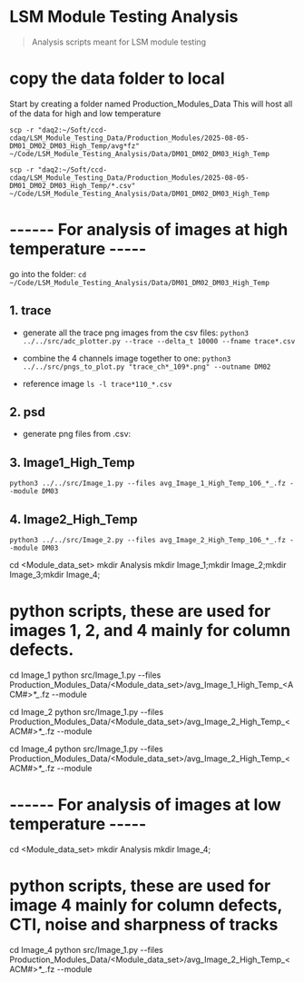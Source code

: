 # LSM Module Testing Analysis
> Analysis scripts meant for LSM module testing 

# copy the data folder to local

Start by creating a folder named Production_Modules_Data
This will host all of the data for high and low temperature

`scp -r "daq2:~/Soft/ccd-cdaq/LSM_Module_Testing_Data/Production_Modules/2025-08-05-DM01_DM02_DM03_High_Temp/avg*fz" ~/Code/LSM_Module_Testing_Analysis/Data/DM01_DM02_DM03_High_Temp`

`scp -r "daq2:~/Soft/ccd-cdaq/LSM_Module_Testing_Data/Production_Modules/2025-08-05-DM01_DM02_DM03_High_Temp/*.csv" ~/Code/LSM_Module_Testing_Analysis/Data/DM01_DM02_DM03_High_Temp`

# ------ For analysis of images at high temperature ----- #

go into the folder: `cd ~/Code/LSM_Module_Testing_Analysis/Data/DM01_DM02_DM03_High_Temp`
## 1. trace

- generate all the trace png images from the csv files:
`python3 ../../src/adc_plotter.py --trace --delta_t 10000 --fname trace*.csv`

- combine the 4 channels image together to one:
`python3 ../../src/pngs_to_plot.py "trace_ch*_109*.png" --outname DM02`     

- reference image
`ls -l trace*110_*.csv`

## 2. psd
- generate png files from .csv:

## 3. Image1_High_Temp
`python3 ../../src/Image_1.py --files avg_Image_1_High_Temp_106_*_.fz --module DM03`

## 4. Image2_High_Temp
`python3 ../../src/Image_2.py --files avg_Image_2_High_Temp_106_*_.fz --module DM03`

cd <Module_data_set>
mkdir Analysis
mkdir Image_1;mkdir Image_2;mkdir Image_3;mkdir Image_4;

# python scripts, these are used for images 1, 2, and 4 mainly for column defects. 
cd Image_1
python src/Image_1.py --files Production_Modules_Data/<Module_data_set>/avg_Image_1_High_Temp_<ACM#>_*_*_*.fz --module <ModuleID>

cd Image_2
python src/Image_1.py --files Production_Modules_Data/<Module_data_set>/avg_Image_2_High_Temp_<ACM#>_*_*_*.fz --module <ModuleID>

cd Image_4
python src/Image_1.py --files Production_Modules_Data/<Module_data_set>/avg_Image_2_High_Temp_<ACM#>_*_*_*.fz --module <ModuleID>

# ------ For analysis of images at low temperature ----- #
cd <Module_data_set>
mkdir Analysis
mkdir Image_4;

# python scripts, these are used for image 4 mainly for column defects, CTI, noise and sharpness of tracks

cd Image_4
python src/Image_1.py --files Production_Modules_Data/<Module_data_set>/avg_Image_2_High_Temp_<ACM#>_*_*_*.fz --module <ModuleID>







